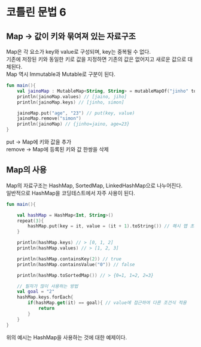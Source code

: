 # 코틀린 문법 6

## Map -> 값이 키와 묶여져 있는 자료구조

Map은 각 요소가 key와 value로 구성되며, key는 중복될 수 없다.   
기존에 저장된 키와 동일한 키로 값을 지정하면 기존의 값은 없어지고 새로운 값으로 대체된다.   
Map 역시 Immutable과 Mutable로 구분이 된다.

```kotlin
fun main(){
    val jainoMap : MutableMap<String, String> = mutableMapOf("jinho" to "jaino", "simon" to "jiho")
    println(jainoMap.values) // [jaino, jiho]
    println(jainoMap.keys) // [jinho, simon]

    jainoMap.put("age", "23") // put(key, value)
    jainoMap.remove("simon")
    println(jainoMap) // {jinho=jaino, age=23}
}
```

put -> Map에 키와 값을 추가      
remove -> Map에 등록된 키와 값 한쌍을 삭제

## Map의 사용

Map의 자료구조는 HashMap, SortedMap, LinkedHashMap으로 나누어진다.   
일반적으로 HashMap을 코딩테스트에서 자주 사용이 된다.   

```kotlin
fun main(){

    val hashMap = HashMap<Int, String>()
    repeat(3){
        hashMap.put(key = it, value = (it + 1).toString()) // 해시 맵 초기화 {1 to "1"}, ...
    }

    println(hashMap.keys) // > [0, 1, 2]
    println(hashMap.values) // > [1, 2, 3]

    println(hashMap.containsKey(2)) // true
    println(hashMap.containsValue("0")) // false

    println(hashMap.toSortedMap()) // > {0=1, 1=2, 2=3}

    // 필자가 많이 사용하는 방법
    val goal = "2"
    hashMap.keys.forEach{
        if(hashMap.get(it) == goal){ // value에 접근하여 다른 조건식 적용
            return
        }
    }
}
```

위의 예시는 HashMap을 사용하는 것에 대한 예제이다.